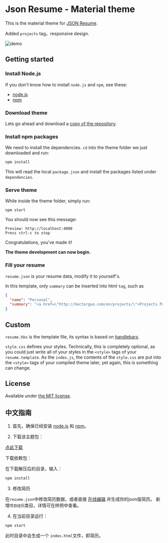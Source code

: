 # Json Resume - Material theme 

This is the material theme for [JSON Resume](http://jsonresume.org/).

Added `projects` tag，responsive design.

![demo](https://user-images.githubusercontent.com/1996426/80295515-12ad2480-8728-11ea-8d54-27f9bccf1353.png)

## Getting started

### Install Node.js

If you don't know how to install `node.js` and `npm`, see these:

- [node.js](http://howtonode.org/how-to-install-nodejs)
- [npm](http://howtonode.org/introduction-to-npm)

### Download theme

Lets go ahead and download a [copy of the repository](https://github.com/hectorguo/jsonresume-theme-material/archive/master.zip).

### Install npm packages

We need to install the dependencies. `cd` into the theme folder we just downloaded and run:

```bash
npm install
```

This will read the local `package.json` and install the packages listed under `dependencies`.

### Serve theme

While inside the theme folder, simply run:

```
npm start
```

You should now see this message:

```
Preview: http://localhost:4000
Press ctrl-c to stop
```

Congratulations, you've made it!

__The theme development can now begin.__

### Fill your resume

`resume.json` is your resume data, modify it to yourself's.

In this template, only `summary` can be inserted into html `tag`, such as 

``` json
{
  "name": "Personal",
  "summary": "<a href=\"http://hectorguo.com/en/projects/\">Projects Page</a>"
}
```

## Custom

`resume.hbs` is the template file, its syntax is based on [handlebars](http://handlebarsjs.com/).

`style.css` defines your styles. Technically, this is completely optional, as you could just write all of your styles in the `<style>` tags of your `resume.template`. As the `index.js`, the contents of the `style.css` are put into the `<style>` tags of your compiled theme later, yet again, this is something can change.

## License

Available under [the MIT license](http://mths.be/mit).

## 中文指南

1. 首先，确保已经安装 [node.js](http://howtonode.org/how-to-install-nodejs) 和 [npm](http://howtonode.org/introduction-to-npm)。

2. 下载该主题包：

  [点此下载](https://github.com/hectorguo/jsonresume-theme-material/archive/master.zip)

  下载依赖包：

  在下载解压后的目录，输入：

  ```bash
  npm install
  ```

3. 修改简历

  在`resume.json`中修改简历数据，或者直接 [在线编辑](http://registry.jsonresume.org/) 并生成你的json版简历。
  新增`项目经历`类目，详情可在样例中查看。

4. 在当前目录运行：

  ```
  npm start
  ```

  此时目录中会生成一个 `index.html`文件，即简历。




